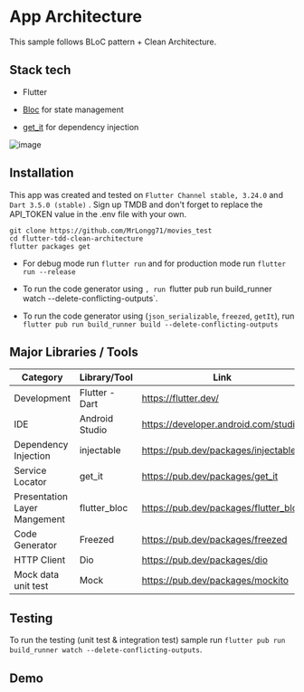 # App Architecture

This sample follows BLoC pattern + Clean Architecture.

## Stack tech

- Flutter

- [Bloc](https://bloclibrary.dev) for state management

- [get_it](https://pub.dev/packages/get_it) for dependency injection

![image](https://user-images.githubusercontent.com/41661101/230762542-b710334e-0b0c-4a4a-a68f-354d038ec089.png)

## Installation

This app was created and tested on `Flutter Channel stable, 3.24.0` and `Dart 3.5.0 (stable)` .
Sign up TMDB and don't forget to replace the API_TOKEN value in the .env file with your own.

```
git clone https://github.com/MrLongg71/movies_test
cd flutter-tdd-clean-architecture
flutter packages get
```

- For debug mode run `flutter run` and for production mode run `flutter run --release`

- To run the code generator using `, run `flutter pub run build_runner watch
  --delete-conflicting-outputs`.
- To run the code generator using (`json_serializable`, `freezed`, `getIt`),
  run `flutter pub run build_runner build --delete-conflicting-outputs`

## Major Libraries / Tools

| Category                        	 | Library/Tool   	         | Link                                                       	            |
|-----------------------------------|--------------------------|-------------------------------------------------------------------------|
| Development                     	 | Flutter - Dart 	         | https://flutter.dev/                       	                            |
| IDE 	                             | Android Studio         	 | https://developer.android.com/studio               	                    |
| Dependency Injection              | injectable               | https://pub.dev/packages/injectable                                   	 |
| Service Locator                   | get_it                   | https://pub.dev/packages/get_it                                   	     |
| Presentation Layer Mangement      | flutter_bloc             | https://pub.dev/packages/flutter_bloc                                   |
| Code Generator                    | Freezed                  | https://pub.dev/packages/freezed                                        |
| HTTP Client                       | Dio                      | https://pub.dev/packages/dio                                            |
| Mock data unit test               | Mock                     | https://pub.dev/packages/mockito                                        |

## Testing

To run the testing (unit test & integration test) sample
run `flutter pub run build_runner watch --delete-conflicting-outputs`.

## Demo


